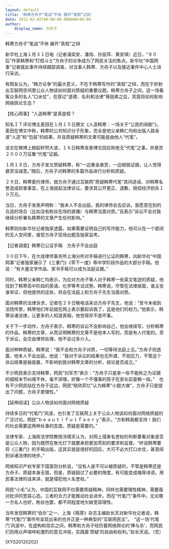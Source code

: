 ```yaml
---
layout: default
title: '韩寒方舟子“笔战”不休 展开“真假”之辩'
date: 2012-02-02T00:00:00.000000+08:00
author:
    display_name: 方舟子
---
```


韩寒方舟子“笔战”不休 展开“真假”之辩

新华社上海１月３１日电（记者浦奕安、潘旭、孙丽萍、黄安琪）近日，“８０后”作家韩寒和“打假斗士”方舟子的论争成为了网民关注的焦点。新华社“中国网事”记者就此事件持续跟踪调查，对当事人韩寒、方舟子以及接近事件中心人士进行采访。

有网友认为，“韩方论争”的最大意义，不在于韩寒写作的“真假”之辩，而在于折射出互联网空间里公众人物该如何面对质疑的重要议题。韩寒方舟子之间，这一场看客众多的名人“口水仗”，在穿过“道德、名利和法律”等因素之后，究竟将如何影响网络舆论生态？

【核心网事】“人造韩寒”是真是假？

知名ＩＴ评论博主麦田在１月１５日撰文《人造韩寒：一场关于“公民的闹剧”》。麦田在博文中称，韩寒的公共知识分子形象，完全是他父亲韩仁均和出版人路金波“人造”和“包装”的结果，并且质疑韩寒的文章可能是由他人“代笔”。

该文在微博上掀起轩然大波，１６日韩寒发表博文回应称绝无“代笔”之事，并悬赏２０００万征集“代笔”证据。

１月１８日，方舟子发文质疑韩寒，称“一边重金悬赏，一边销毁证据，让人觉得悬赏没诚意。”随后，方舟子对韩寒的多篇作品进行分析和质疑。

２９日，韩寒委托律师，就方舟子通过互联网“质疑韩寒代笔”其间造谣、对韩寒名誉造成损害事宜，在上海提起法律诉讼，要求其公开更正、道歉，赔偿经济损失１０万元。

当日，方舟子发表声明称：“我本人不会出庭，我的律师会去应诉。我愿意在别的合适的场合（比如没有粉丝在场的直播）与韩寒当面对质。”且表示“诉讼不会对我继续分析署名韩寒的文章产生任何影响。”

韩寒则向新华社记者独家透露，如果需要证明自己的写作能力，他可以在一个密闭的无人空间里，接受方舟子现场出题及独家监考。

【记者调查】韩寒已公证手稿　方舟子不会出庭

３０日下午，在大成律师事务所上海分所对手稿进行公证的韩寒，向新华社“中国网事”记者独家展示了《三重门》《零下一度》等中学阶段作品的大部分手稿。他说：“有大量文学作品、家书手稿可以成为法庭证据。”

同时，韩寒父亲韩仁均表示，为应对方舟子等人对于韩寒一些英文笔迹的质疑，他找到了韩寒高中阶段的英语、化学等考试试卷。韩寒说，尽管在法律层面，谁主张谁举证，但他提供的这些，将会在法庭上和方舟子先生当面对质。

面对韩寒的法律诉求，记者在２９日晚电话采访方舟子先生，他说：“至今未收到法院传票，韩寒他们年前就在网上表示要起诉我了，这是他们的权力。”他表示，韩寒诉诸法律，让更多的人知道真相，他觉得并不是坏事。

关于下一步动作，方舟子表示，韩寒的诉讼不会影响自己，他会继续写，分析韩寒的作品、韩寒的文章，从而证明韩寒的文章不是他本人写的，而是有人代笔的。至于诉讼，会交由律师处理，他不会过多介入。

面对种种质疑，韩寒说：“我不会和方舟子对质，一切等待法庭上见。”方舟子则透露，他本人不会出庭。他说：“我对于诉讼的结果也无所谓，不抱压力，不管这个诉讼结果是输是赢，不影响到我对韩寒文章的分析，结论是否成立。”

不少网民表示支持韩寒，网民“刘军杰”表示：“方舟子只是拿一些不能称之为证据的细枝末节纠缠不休，毫不讲理，好像一个不懂事的孩子在家长前耍赖一般。”　也有不少网民站在方舟子这边，网民“晓欣弈忆”认为韩寒“小题大做”，方舟子只是提出了问题，方舟子更理性。”

【延伸阅读】公众人物该如何面对网络质疑

持续多日的“代笔门”风波，也引发了互联网上关于公众人物该如何面对网络质疑的广泛讨论。网民“ｂｅａｕｔｉｆｕｌｆａｅｒｙ”表示，“方和韩我都支持！我们的社会需要这两种处事的态度。质疑是需要的。”

法律专家、上海政法学院教授汤啸天认为，对网上侵害名誉权的判断要看对象是否是公众人物，因为既然在聚光灯下就要承担更加苛刻的要求和监督。“听说韩寒要将《三重门》的手稿出版，这其实就是很好的回应，大可不必大打口水仗，甚至闹到诉诸法律的地步。”

网络知识产权专家于国富则分析说，“没有人是不可以被质疑的，不管是韩寒还是方舟子。质疑本身无错，但是，质疑超过了必要的限度，有可能变成侮辱诽谤。用民事法律的话来讲，就是侵犯他人名誉权。”

网民“小毛”认为，中国的互联网不仅需要质疑精神，同样也需要理性精神，需要面对批评的宽容心态。三者的合力才能推动社会进步。而在“代笔门”事件中，无论哪一方名人也好，粉丝也罢，都不同程度地欠缺宽容理性。

当年发现韩寒的“伯乐”之一、上海《萌芽》杂志主编赵长天对新华社记者说，韩寒“代笔门”事件所呈现出来的也许正是一种典型的“互联网民主”。　“这一场‘代笔门’风波中，在虚构和现实之间，韩寒和方舟子经历着网络舆论的‘捧与杀’，而网民们则用众声喧哗和激烈的意见冲突，实践着‘质疑’的自由和权利。”赵长天说。（完）

(XYS20120202)

